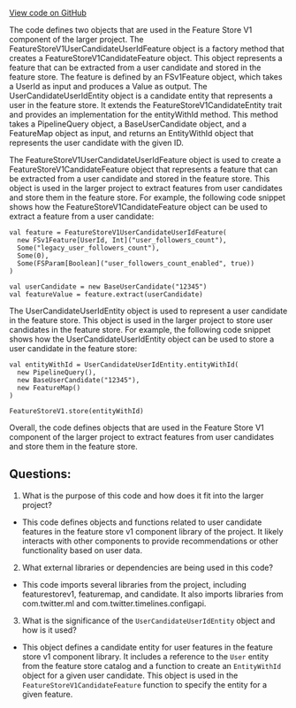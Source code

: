 [View code on GitHub](https://github.com/misbahsy/the-algorithm/product-mixer/component-library/src/main/scala/com/twitter/product_mixer/component_library/feature/featurestorev1/FeatureStoreV1UserCandidateUserIdFeature.scala)

The code defines two objects that are used in the Feature Store V1 component of the larger project. The FeatureStoreV1UserCandidateUserIdFeature object is a factory method that creates a FeatureStoreV1CandidateFeature object. This object represents a feature that can be extracted from a user candidate and stored in the feature store. The feature is defined by an FSv1Feature object, which takes a UserId as input and produces a Value as output. The UserCandidateUserIdEntity object is a candidate entity that represents a user in the feature store. It extends the FeatureStoreV1CandidateEntity trait and provides an implementation for the entityWithId method. This method takes a PipelineQuery object, a BaseUserCandidate object, and a FeatureMap object as input, and returns an EntityWithId object that represents the user candidate with the given ID.

The FeatureStoreV1UserCandidateUserIdFeature object is used to create a FeatureStoreV1CandidateFeature object that represents a feature that can be extracted from a user candidate and stored in the feature store. This object is used in the larger project to extract features from user candidates and store them in the feature store. For example, the following code snippet shows how the FeatureStoreV1CandidateFeature object can be used to extract a feature from a user candidate:

```
val feature = FeatureStoreV1UserCandidateUserIdFeature(
  new FSv1Feature[UserId, Int]("user_followers_count"),
  Some("legacy_user_followers_count"),
  Some(0),
  Some(FSParam[Boolean]("user_followers_count_enabled", true))
)

val userCandidate = new BaseUserCandidate("12345")
val featureValue = feature.extract(userCandidate)
```

The UserCandidateUserIdEntity object is used to represent a user candidate in the feature store. This object is used in the larger project to store user candidates in the feature store. For example, the following code snippet shows how the UserCandidateUserIdEntity object can be used to store a user candidate in the feature store:

```
val entityWithId = UserCandidateUserIdEntity.entityWithId(
  new PipelineQuery(),
  new BaseUserCandidate("12345"),
  new FeatureMap()
)

FeatureStoreV1.store(entityWithId)
```

Overall, the code defines objects that are used in the Feature Store V1 component of the larger project to extract features from user candidates and store them in the feature store.
## Questions: 
 1. What is the purpose of this code and how does it fit into the larger project?
- This code defines objects and functions related to user candidate features in the feature store v1 component library of the project. It likely interacts with other components to provide recommendations or other functionality based on user data.

2. What external libraries or dependencies are being used in this code?
- This code imports several libraries from the project, including featurestorev1, featuremap, and candidate. It also imports libraries from com.twitter.ml and com.twitter.timelines.configapi.

3. What is the significance of the `UserCandidateUserIdEntity` object and how is it used?
- This object defines a candidate entity for user features in the feature store v1 component library. It includes a reference to the `User` entity from the feature store catalog and a function to create an `EntityWithId` object for a given user candidate. This object is used in the `FeatureStoreV1CandidateFeature` function to specify the entity for a given feature.